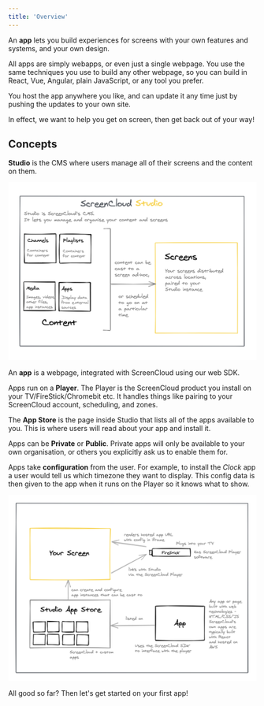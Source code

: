 ```yaml
---
title: 'Overview'
---
```


An **app** lets you build experiences for screens with your own features and systems, and your own design.

All apps are simply webapps, or even just a single webpage. You use the same techniques you use to build any other webpage, so you can build in React, Vue, Angular, plain JavaScript, or any tool you prefer.

You host the app anywhere you like, and can update it any time just by pushing the updates to your own site.

In effect, we want to help you get on screen, then get back out of your way!

## Concepts

**Studio** is the CMS where users manage all of their screens and the content on them.

![Studio Overview](./images/overview-studio.png)

An **app** is a webpage, integrated with ScreenCloud using our web SDK.

Apps run on a **Player**. The Player is the ScreenCloud product you install on your TV/FireStick/Chromebit etc. It handles things like pairing to your ScreenCloud account, scheduling, and zones.

The **App Store** is the page inside Studio that lists all of the apps available to you. This is where users will read about your app and install it.

Apps can be **Private** or **Public**. Private apps will only be available to your own organisation, or others you explicitly ask us to enable them for.

Apps take **configuration** from the user. For example, to install the _Clock_ app a user would tell us which timezone they want to display. This config data is then given to the app when it runs on the Player so it knows what to show.

![Apps Overview](./images/overview-apps.png)

All good so far? Then let's get started on your first app!
